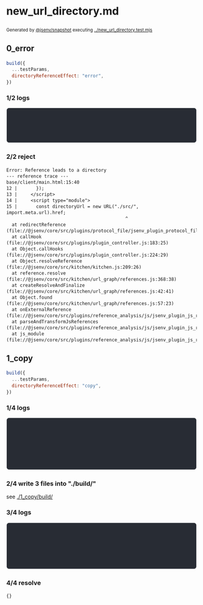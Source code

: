 # new_url_directory.md

<sub>
  Generated by <a href="https://github.com/jsenv/core/tree/main/packages/independent/snapshot">@jsenv/snapshot</a> executing <a href="../new_url_directory.test.mjs">../new_url_directory.test.mjs</a>
</sub>

## 0_error

```js
build({
  ...testParams,
  directoryReferenceEffect: "error",
})
```

### 1/2 logs

![img](0_error/0_error_log_group.svg)

### 2/2 reject

```
Error: Reference leads to a directory
--- reference trace ---
base/client/main.html:15:40
12 |       });
13 |     </script>
14 |     <script type="module">
15 |       const directoryUrl = new URL("./src/", import.meta.url).href;
                                            ^
  at redirectReference (file://@jsenv/core/src/plugins/protocol_file/jsenv_plugin_protocol_file.js:138:27)
  at callHook (file://@jsenv/core/src/plugins/plugin_controller.js:183:25)
  at Object.callHooks (file://@jsenv/core/src/plugins/plugin_controller.js:224:29)
  at Object.resolveReference (file://@jsenv/core/src/kitchen/kitchen.js:209:26)
  at reference.resolve (file://@jsenv/core/src/kitchen/url_graph/references.js:368:38)
  at createResolveAndFinalize (file://@jsenv/core/src/kitchen/url_graph/references.js:42:41)
  at Object.found (file://@jsenv/core/src/kitchen/url_graph/references.js:57:23)
  at onExternalReference (file://@jsenv/core/src/plugins/reference_analysis/js/jsenv_plugin_js_reference_analysis.js:102:44)
  at parseAndTransformJsReferences (file://@jsenv/core/src/plugins/reference_analysis/js/jsenv_plugin_js_reference_analysis.js:150:7)
  at js_module (file://@jsenv/core/src/plugins/reference_analysis/js/jsenv_plugin_js_reference_analysis.js:22:18)
```

## 1_copy

```js
build({
  ...testParams,
  directoryReferenceEffect: "copy",
})
```

### 1/4 logs

![img](1_copy/1_copy_log_group.svg)

### 2/4 write 3 files into "./build/"

see [./1_copy/build/](./1_copy/build/)

### 3/4 logs

![img](1_copy/1_copy_log_group_1.svg)

### 4/4 resolve

```js
{}
```